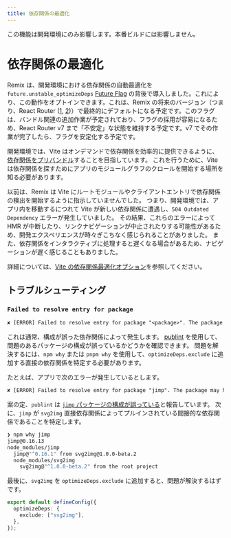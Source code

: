 ```yaml
---
title: 依存関係の最適化
---
```


<docs-info>この機能は開発環境にのみ影響します。本番ビルドには影響しません。</docs-info>

# 依存関係の最適化

Remix は、開発環境における依存関係の自動最適化を `future.unstable_optimizeDeps` [Future Flag][future-flags] の背後で導入しました。これにより、この動作をオプトインできます。これは、Remix の将来のバージョン（つまり、React Router ([1][rr-v7], [2][rr-v7-2])）で最終的にデフォルトになる予定です。このフラグは、バンドル関連の追加作業が予定されており、フラグの採用が容易になるため、React Router v7 まで「不安定」な状態を維持する予定です。v7 でその作業が完了したら、フラグを安定化する予定です。

開発環境では、Vite はオンデマンドで依存関係を効率的に提供できるように、[依存関係をプリバンドル][prebundle-dependencies]することを目指しています。
これを行うために、Vite は依存関係を探すためにアプリのモジュールグラフのクロールを開始する場所を知る必要があります。

以前は、Remix は Vite にルートモジュールやクライアントエントリで依存関係の検出を開始するように指示していませんでした。
つまり、開発環境では、アプリ内を移動するにつれて Vite が新しい依存関係に遭遇し、`504 Outdated Dependency` エラーが発生していました。
その結果、これらのエラーによって HMR が中断したり、リンクナビゲーションが中止されたりする可能性があるため、開発エクスペリエンスが時々ぎこちなく感じられることがありました。
また、依存関係をインタラクティブに処理すると遅くなる場合があるため、ナビゲーションが遅く感じることもありました。

詳細については、[Vite の依存関係最適化オプション][vite-s-dep-optimization-options]を参照してください。

## トラブルシューティング

### `Failed to resolve entry for package`

```txt
✘ [ERROR] Failed to resolve entry for package "<package>". The package may have incorrect main/module/exports specified in its package.json. [plugin vite:dep-pre-bundle]
```

これは通常、構成が誤った依存関係によって発生します。
[publint][publint] を使用して、問題のあるパッケージの構成が誤っているかどうかを確認できます。
問題を解決するには、`npm why` または `pnpm why` を使用して、`optimizeDeps.exclude` に追加する直接の依存関係を特定する必要があります。

たとえば、アプリで次のエラーが発生しているとします。

```txt
✘ [ERROR] Failed to resolve entry for package "jimp". The package may have incorrect main/module/exports specified in its package.json. [plugin vite:dep-pre-bundle]
```

案の定、`publint` は [`jimp` パッケージの構成が誤っている][jimp-package-is-misconfigured]と報告しています。
次に、`jimp` が `svg2img` 直接依存関係によってプルインされている間接的な依存関係であることを特定します。

```sh
❯ npm why jimp
jimp@0.16.13
node_modules/jimp
  jimp@"^0.16.1" from svg2img@1.0.0-beta.2
  node_modules/svg2img
    svg2img@"^1.0.0-beta.2" from the root project
```

最後に、`svg2img` を `optimizeDeps.exclude` に追加すると、問題が解決するはずです。

```ts filename=vite.config.ts
export default defineConfig({
  optimizeDeps: {
    exclude: ["svg2img"],
  },
});
```

[future-flags]: ../guides/api-development-strategy
[rr-v7]: https://remix.run/blog/merging-remix-and-react-router
[rr-v7-2]: https://remix.run/blog/incremental-path-to-react-19
[prebundle-dependencies]: https://vitejs.dev/guide/dep-pre-bundling.html
[vite-s-dep-optimization-options]: https://vitejs.dev/config/dep-optimization-options#dep-optimization-options
[publint]: https://publint.dev
[jimp-package-is-misconfigured]: https://publint.dev/jimp@0.22.12
